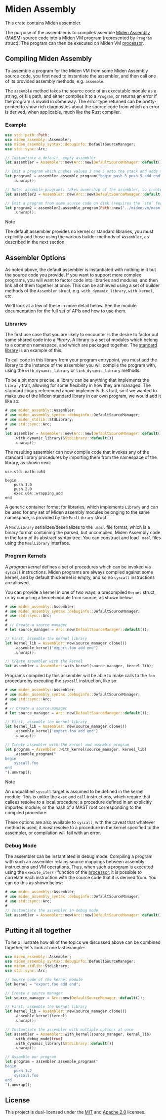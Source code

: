 # Miden Assembly

This crate contains Miden assembler.

The purpose of the assembler is to compile/assemble [Miden Assembly (MASM)](https://0xMiden.github.io/miden-vm/user_docs/assembly/main.html)
source code into a Miden VM program (represented by `Program` struct). The program
can then be executed on Miden VM [processor](../processor).

## Compiling Miden Assembly

To assemble a program for the Miden VM from some Miden Assembly source code, you first
need to instantiate the assembler, and then call one of its provided assembly methods,
e.g. `assemble`.

The `assemble` method takes the source code of an executable module as a string, or
file path, and either compiles it to a `Program`, or returns an error if the program
is invalid in some way. The error type returned can be pretty-printed to show rich
diagnostics about the source code from which an error is derived, when applicable,
much like the Rust compiler.

### Example

```rust
use std::path::Path;
use miden_assembly::Assembler;
use miden_assembly_syntax::debuginfo::DefaultSourceManager;
use std::sync::Arc;

// Instantiate a default, empty assembler
let assembler = Assembler::new(Arc::new(DefaultSourceManager::default()));

// Emit a program which pushes values 3 and 5 onto the stack and adds them
let program1 = assembler.assemble_program("begin push.3 push.5 add end")
    .unwrap();

// Note: assemble_program() takes ownership of the assembler, so create a new one for the next program
let assembler2 = Assembler::new(Arc::new(DefaultSourceManager::default()));

// Emit a program from some source code on disk (requires the `std` feature)
let program2 = assembler2.assemble_program(Path::new("../miden-vm/masm-examples/fib/fib.masm"))
    .unwrap();
```

> [!NOTE]
> The default assembler provides no kernel or standard libraries, you must
> explicitly add those using the various builder methods of `Assembler`, as
> described in the next section.

## Assembler Options

As noted above, the default assembler is instantiated with nothing in it but
the source code you provide. If you want to support more complex programs, you
will want to factor code into libraries and modules, and then link all of them
together at once. This can be achieved using a set of builder methods of the
`Assembler` struct, e.g. `with_dynamic_library`, `with_kernel`, etc.

We'll look at a few of these in more detail below. See the module documentation
for the full set of APIs and how to use them.

### Libraries

The first use case that you are likely to encounter is the desire to factor out
some shared code into a _library_. A library is a set of modules which belong
to a common namespace, and which are packaged together. The
[standard library](../stdlib) is an example of this.

To call code in this library from your program entrypoint, you must add the
library to the instance of the assembler you will compile the program with,
using the `with_dynamic_library` or `link_dynamic_library` methods.

To be a bit more precise, a library can be anything that implements the `Library`
trait, allowing for some flexibility in how they are managed. The standard library
referenced above implements this trait, so if we wanted to make use of the Miden
standard library in our own program, we would add it like so:

```rust
# use miden_assembly::Assembler;
# use miden_assembly_syntax::debuginfo::DefaultSourceManager;
# use miden_stdlib::StdLibrary;
# use std::sync::Arc;
#
let assembler = Assembler::new(Arc::new(DefaultSourceManager::default()))
    .with_dynamic_library(&StdLibrary::default())
    .unwrap();
```

The resulting assembler can now compile code that invokes any of the
standard library procedures by importing them from the namespace of
the library, as shown next:

```masm
use.std::math::u64

begin
    push.1.0
    push.2.0
    exec.u64::wrapping_add
end
```

A generic container format for libraries, which implements `Library` and
can be used for any set of Miden assembly modules belonging to the same
namespace, is provided by the `MaslLibrary` struct.

A `MaslLibrary` serializes/deserializes to the `.masl` file format, which
is a binary format containing the parsed, but uncompiled, Miden Assembly
code in the form of its abstract syntax tree. You can construct and load
`.masl` files using the `MaslLibrary` interface.

### Program Kernels

A _program kernel_ defines a set of procedures which can be invoked via
`syscall` instructions. Miden programs are always compiled against some kernel,
and by default this kernel is empty, and so no `syscall` instructions are
allowed.

You can provide a kernel in one of two ways: a precompiled `Kernel` struct,
or by compiling a kernel module from source, as shown below:

```rust
# use miden_assembly::Assembler;
# use miden_assembly_syntax::debuginfo::DefaultSourceManager;
# use std::sync::Arc;
#
# // Create a source manager
# let source_manager = Arc::new(DefaultSourceManager::default());

// First, assemble the kernel library
let kernel_lib = Assembler::new(source_manager.clone())
    .assemble_kernel("export.foo add end")
    .unwrap();

// Create assembler with the kernel
let assembler = Assembler::with_kernel(source_manager, kernel_lib);
```

Programs compiled by this assembler will be able to make calls to the
`foo` procedure by executing the `syscall` instruction, like so:

```rust
# use miden_assembly::Assembler;
# use miden_assembly_syntax::debuginfo::DefaultSourceManager;
# use std::sync::Arc;
#
# // Create a source manager
# let source_manager = Arc::new(DefaultSourceManager::default());

// First, assemble the kernel library
let kernel_lib = Assembler::new(source_manager.clone())
    .assemble_kernel("export.foo add end")
    .unwrap();

// Create assembler with the kernel and assemble program
let program = Assembler::with_kernel(source_manager, kernel_lib)
    .assemble_program("
begin
    syscall.foo
end
").unwrap();
```

> [!NOTE]
> An unqualified `syscall` target is assumed to be defined in the kernel module.
> This is unlike the `exec` and `call` instructions, which require that callees
> resolve to a local procedure; a procedure defined in an explicitly imported
> module; or the hash of a MAST root corresponding to the compiled procedure.
>
> These options are also available to `syscall`, with the caveat that whatever
> method is used, it _must_ resolve to a procedure in the kernel specified to
> the assembler, or compilation will fail with an error.

### Debug Mode

The assembler can be instantiated in debug mode. Compiling a program with such an assembler retains source mappings between assembly instructions and VM operations. Thus, when such a program is executed using the `execute_iter()` function of the [processor](../processor), it is possible to correlate each
instruction with the source code that it is derived from. You can do this as
shown below:

```rust
# use miden_assembly::Assembler;
# use miden_assembly_syntax::debuginfo::DefaultSourceManager;
# use std::sync::Arc;
#
// Instantiate the assembler in debug mode
let assembler = Assembler::new(Arc::new(DefaultSourceManager::default())).with_debug_mode(true);
```

## Putting it all together

To help illustrate how all of the topics we discussed above can be combined
together, let's look at one last example:

```rust
use miden_assembly::Assembler;
use miden_assembly_syntax::debuginfo::DefaultSourceManager;
use miden_stdlib::StdLibrary;
use std::sync::Arc;

// Source code of the kernel module
let kernel = "export.foo add end";

// Create a source manager
let source_manager = Arc::new(DefaultSourceManager::default());

// First, assemble the kernel library
let kernel_lib = Assembler::new(source_manager.clone())
    .assemble_kernel(kernel)
    .unwrap();

// Instantiate the assembler with multiple options at once
let assembler = Assembler::with_kernel(source_manager, kernel_lib)
    .with_debug_mode(true)
    .with_dynamic_library(&StdLibrary::default())
    .unwrap();

// Assemble our program
let program = assembler.assemble_program("
begin
    push.1.2
    syscall.foo
end
").unwrap();
```

## License
This project is dual-licensed under the [MIT](http://opensource.org/licenses/MIT) and [Apache 2.0](https://opensource.org/license/apache-2-0) licenses.
